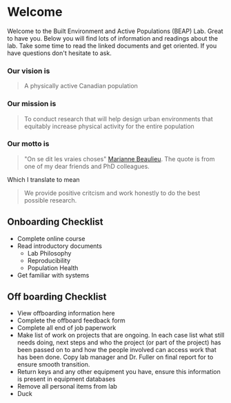 # Welcome

Welcome to the Built Environment and Active Populations (BEAP) Lab. Great to have you. Below you will find lots of information and readings about the lab. Take some time to read the linked documents and get oriented. If you have questions don't hesitate to ask. 

### Our vision is 

> A physically active Canadian population

### Our mission is  

> To conduct research that will help design urban environments that equitably increase physical activity for the entire population

### Our motto is  

> "On se dit les vraies choses" [Marianne Beaulieu](https://www.linkedin.com/in/marianne-beaulieu-4b358866). The quote is from one of my dear friends and PhD colleagues. 

Which I translate to mean

> We provide positive critcism and work honestly to do the best possible research. 

## Onboarding Checklist

* Complete online course
* Read introductory documents
    * Lab Philosophy
    * Reproducibility
    * Population Health
* Get familiar with systems

## Off boarding Checklist
* View offboarding information here []()
* Complete the offboard feedback form
* Complete all end of job paperwork
* Make list of work on projects that are ongoing. In each case list what still needs doing, next steps and who the project (or part of the project) has been passed on to and how the people involved can access work that has been done. Copy lab manager and Dr. Fuller on final report for to ensure smooth transition. 
* Return keys and any other equipment you have, ensure this information is present in equipment databases
* Remove all personal items from lab
* Duck



